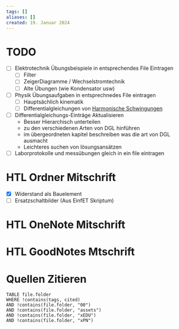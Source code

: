 ```yaml
---
tags: []
aliases: []
created: 19. Januar 2024
---
```


# TODO

- [ ] Elektrotechnik Übungsbeispiele in entsprechendes File Eintragen
	- [ ] Filter
	- [ ] ZeigerDiagramme / Wechselstromtechnik
	- [ ] Alte Übungen (wie Kondensator usw)
- [ ] Physik Übungsaufgaben in entsprechnedes File eintragen
	- [ ] Hauptsächlich kinematik
	- [ ] Differentialgleichungen von [Harmonische Schwingungen](Physik/harmonische%20Schwingungen.md)
- [ ] Differentialgleichungs-Einträge Aktualisieren
	- Besser Hierarchisch unterteilen
	- zu den verschiedenen Arten von DGL hinführen
	- im übergeordneten kapitel beschreiben was die art von DGL ausmacht
	- Leichteres suchen von lösungsansätzen
- [ ] Laborprotokolle und messübungen gleich in ein file eintragen

# HTL Ordner Mitschrift

- [x] Widerstand als Bauelement
- [ ] Ersatzschaltbilder (Aus EinfET Skriptum)

# HTL OneNote Mitschrift

# HTL GoodNotes Mtschrift

# Quellen Zitieren

```dataview
TABLE file.folder
WHERE !contains(tags, cited)
AND !contains(file.folder, "00")
AND !contains(file.folder, "assets")
AND !contains(file.folder, "xEDU")
AND !contains(file.folder, "xPN")
```